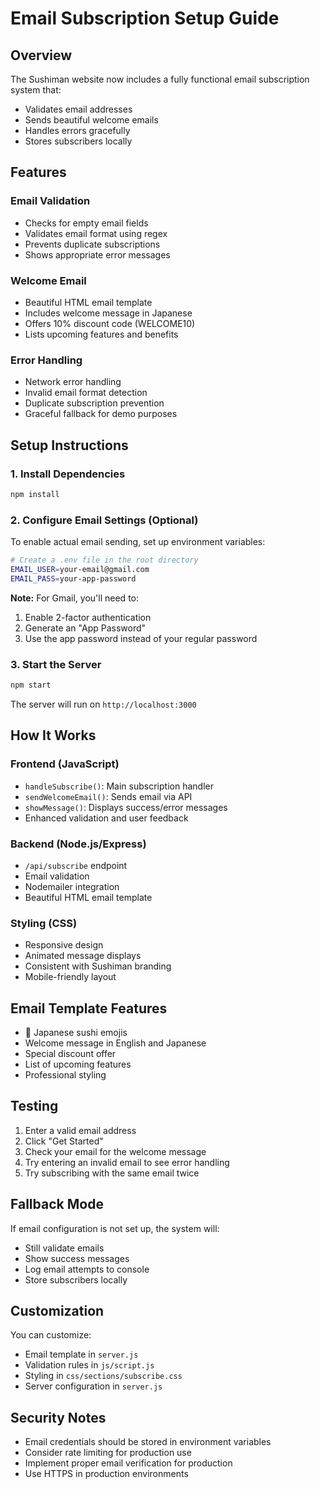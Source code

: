 # Email Subscription Setup Guide

## Overview
The Sushiman website now includes a fully functional email subscription system that:
- Validates email addresses
- Sends beautiful welcome emails
- Handles errors gracefully
- Stores subscribers locally

## Features

### Email Validation
- Checks for empty email fields
- Validates email format using regex
- Prevents duplicate subscriptions
- Shows appropriate error messages

### Welcome Email
- Beautiful HTML email template
- Includes welcome message in Japanese
- Offers 10% discount code (WELCOME10)
- Lists upcoming features and benefits

### Error Handling
- Network error handling
- Invalid email format detection
- Duplicate subscription prevention
- Graceful fallback for demo purposes

## Setup Instructions

### 1. Install Dependencies
```bash
npm install
```

### 2. Configure Email Settings (Optional)
To enable actual email sending, set up environment variables:

```bash
# Create a .env file in the root directory
EMAIL_USER=your-email@gmail.com
EMAIL_PASS=your-app-password
```

**Note:** For Gmail, you'll need to:
1. Enable 2-factor authentication
2. Generate an "App Password"
3. Use the app password instead of your regular password

### 3. Start the Server
```bash
npm start
```

The server will run on `http://localhost:3000`

## How It Works

### Frontend (JavaScript)
- `handleSubscribe()`: Main subscription handler
- `sendWelcomeEmail()`: Sends email via API
- `showMessage()`: Displays success/error messages
- Enhanced validation and user feedback

### Backend (Node.js/Express)
- `/api/subscribe` endpoint
- Email validation
- Nodemailer integration
- Beautiful HTML email template

### Styling (CSS)
- Responsive design
- Animated message displays
- Consistent with Sushiman branding
- Mobile-friendly layout

## Email Template Features
- 🍣 Japanese sushi emojis
- Welcome message in English and Japanese
- Special discount offer
- List of upcoming features
- Professional styling

## Testing
1. Enter a valid email address
2. Click "Get Started"
3. Check your email for the welcome message
4. Try entering an invalid email to see error handling
5. Try subscribing with the same email twice

## Fallback Mode
If email configuration is not set up, the system will:
- Still validate emails
- Show success messages
- Log email attempts to console
- Store subscribers locally

## Customization
You can customize:
- Email template in `server.js`
- Validation rules in `js/script.js`
- Styling in `css/sections/subscribe.css`
- Server configuration in `server.js`

## Security Notes
- Email credentials should be stored in environment variables
- Consider rate limiting for production use
- Implement proper email verification for production
- Use HTTPS in production environments 